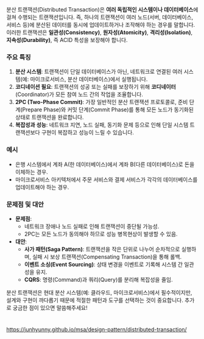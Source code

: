 분산 트랜잭션(Distributed Transaction)은 **여러 독립적인 시스템이나 데이터베이스**에 걸쳐 수행되는 트랜잭션입니다. 즉, 하나의 트랜잭션이 여러 노드(서버, 데이터베이스, 서비스 등)에 분산된 데이터를 동시에 업데이트하거나 조작해야 하는 경우를 말합니다. 이러한 트랜잭션은 **일관성(Consistency)**, **원자성(Atomicity)**, **격리성(Isolation)**, **지속성(Durability)**, 즉 ACID 특성을 보장해야 합니다.

### 주요 특징
1. **분산 시스템**: 트랜잭션이 단일 데이터베이스가 아닌, 네트워크로 연결된 여러 시스템(예: 마이크로서비스, 분산 데이터베이스)에서 실행됩니다.
2. **코디네이션 필요**: 트랜잭션의 성공 또는 실패를 보장하기 위해 **코디네이터**(Coordinator)가 모든 참여 노드 간의 작업을 조율합니다.
3. **2PC (Two-Phase Commit)**: 가장 일반적인 분산 트랜잭션 프로토콜로, 준비 단계(Prepare Phase)와 커밋 단계(Commit Phase)를 통해 모든 노드가 동기화된 상태로 트랜잭션을 완료합니다.
4. **복잡성과 성능**: 네트워크 지연, 노드 실패, 동기화 문제 등으로 인해 단일 시스템 트랜잭션보다 구현이 복잡하고 성능이 느릴 수 있습니다.

### 예시
- 은행 시스템에서 계좌 A(한 데이터베이스)에서 계좌 B(다른 데이터베이스)로 돈을 이체하는 경우.
- 마이크로서비스 아키텍처에서 주문 서비스와 결제 서비스가 각각의 데이터베이스를 업데이트해야 하는 경우.

### 문제점 및 대안
- **문제점**: 
  - 네트워크 장애나 노드 실패로 인해 트랜잭션이 중단될 가능성.
  - 2PC는 모든 노드가 동의해야 하므로 성능 병목현상이 발생할 수 있음.
- **대안**:
  - **사가 패턴(Saga Pattern)**: 트랜잭션을 작은 단위로 나누어 순차적으로 실행하며, 실패 시 보상 트랜잭션(Compensating Transaction)을 통해 롤백.
  - **이벤트 소싱(Event Sourcing)**: 상태 변경을 이벤트로 기록해 시스템 간 일관성을 유지.
  - **CQRS**: 명령(Command)과 쿼리(Query)를 분리해 복잡성을 줄임.

분산 트랜잭션은 현대 분산 시스템(예: 클라우드, 마이크로서비스)에서 필수적이지만, 설계와 구현이 까다롭기 때문에 적절한 패턴과 도구를 선택하는 것이 중요합니다. 추가로 궁금한 점이 있으면 말씀해주세요!

# 
https://junhyunny.github.io/msa/design-pattern/distributed-transaction/